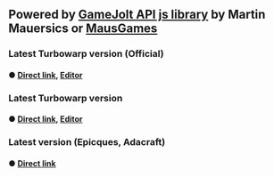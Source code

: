 ## Powered by [GameJolt API js library](https://github.com/MausGames/game-jolt-api-js-library) by Martin Mauersics or [MausGames](https://github.com/MausGames)
### Latest Turbowarp version (Official)
#### ● [Direct link](https://extensions.turbowarp.org/gamejolt.js), [Editor](https://turbowarp.org/editor?extension=https://extensions.turbowarp.org/gamejolt.js)
### Latest Turbowarp version
#### ● [Direct link](https://softedco.github.io/GameJolt-API-Scratch-extension/GameJoltAPI-Unsandboxed.js), [Editor](https://turbowarp.org/editor?extension=https://softedco.github.io/GameJolt-API-Scratch-extension/GameJoltAPI-Unsandboxed.js)
### Latest version (Epicques, Adacraft)
#### ● [Direct link](https://softedco.github.io/GameJolt-API-Scratch-extension/GameJoltAPI.js)
